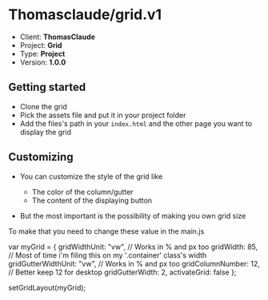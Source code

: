 # Thomasclaude/grid.v1

- Client: __ThomasClaude__
- Project: __Grid__
- Type: __Project__
- Version: __1.0.0__

## Getting started

- Clone the grid
- Pick the assets file and put it in your project folder
- Add the files's path in your `index.html` and the other page you want to display the grid

## Customizing

- You can customize the style of the grid like
  - The color of the column/gutter
  - The content of the displaying button
  
- But the most important is the possibility of making you own grid size

To make that you need to change these value in the main.js


var myGrid = {
  gridWidthUnit: "vw", // Works in % and px too 
  gridWidth: 85, // Most of time i'm filing this on my '.container' class's width
  gridGutterWidthUnit: "vw", // Works in % and px too 
  gridColumnNumber: 12, // Better keep 12 for desktop
  gridGutterWidth: 2,
  activateGrid: false
};

setGridLayout(myGrid);


